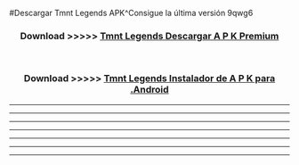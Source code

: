 #Descargar Tmnt Legends  APK^Consigue la última versión 9qwg6



<div align="center">
<h3>Download >>>>> <a href="https://es-sites.web.app/?es= Tmnt Legends ">Tmnt Legends  Descargar A P K Premium</a></h3><br>

<h3>Download >>>>> <a href="https://es-sites.web.app/?es= Tmnt Legends ">Tmnt Legends  Instalador de A P K para .Android</a></h3>
</div>


----------------------------------------------------------

----------------------------------------------------------

----------------------------------------------------------

----------------------------------------------------------

----------------------------------------------------------

----------------------------------------------------------

----------------------------------------------------------


